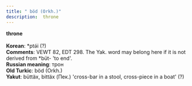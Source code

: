 ```yaml
---
title: " böd (Orkh.)"
description:  throne
---
```

<p data-pagefind-weight="0.5">
<strong> throne</strong><br><br>
<strong>Korean</strong>:  *ptǝ́i (?)<br>
<strong>Comments</strong>:  VEWT 82, EDT 298. The Yak. word may belong here if it is not derived from *büt- 'to end'.<br>
<strong>Russian meaning</strong>:  трон<br>
<strong>Old Turkic</strong>:  böd (Orkh.)<br>
<strong>Yakut</strong>:  büttäx, bittäx (Пек.) 'cross-bar in a stool, cross-piece in a boat' (?)<br>

</p>
